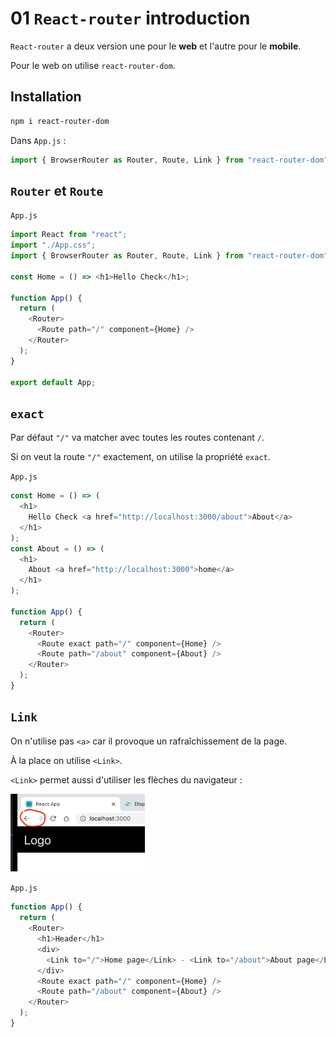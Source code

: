 # 01 `React-router` introduction

`React-router` a deux version une pour le **web** et l'autre pour le **mobile**.

Pour le web on utilise `react-router-dom`.

## Installation

```bash
npm i react-router-dom
```

Dans `App.js` :

```js
import { BrowserRouter as Router, Route, Link } from "react-router-dom";
```

## `Router` et `Route`

`App.js`

```js
import React from "react";
import "./App.css";
import { BrowserRouter as Router, Route, Link } from "react-router-dom";

const Home = () => <h1>Hello Check</h1>;

function App() {
  return (
    <Router>
      <Route path="/" component={Home} />
    </Router>
  );
}

export default App;
```

## `exact`

Par défaut `"/"` va matcher avec toutes les routes contenant `/`.

Si on veut la route `"/"` exactement, on utilise la propriété `exact`.

`App.js`

```js
const Home = () => (
  <h1>
    Hello Check <a href="http://localhost:3000/about">About</a>
  </h1>
);
const About = () => (
  <h1>
    About <a href="http://localhost:3000">home</a>
  </h1>
);

function App() {
  return (
    <Router>
      <Route exact path="/" component={Home} />
      <Route path="/about" component={About} />
    </Router>
  );
}
```

## `Link`

On n'utilise pas `<a>` car il provoque un rafraîchissement de la page.

À la place on utilise `<Link>`.

`<Link>` permet aussi d'utiliser les flèches du navigateur :

<img src="assets/Screenshot2020-06-25at16.38.41.png" alt="Screenshot 2020-06-25 at 16.38.41" style="zoom:33%;" />

`App.js`

```js
function App() {
  return (
    <Router>
      <h1>Header</h1>
      <div>
        <Link to="/">Home page</Link> - <Link to="/about">About page</Link>
      </div>
      <Route exact path="/" component={Home} />
      <Route path="/about" component={About} />
    </Router>
  );
}
```
